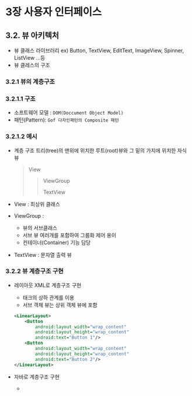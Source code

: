 # 3장  사용자 인터페이스

## 3.2. 뷰 아키텍처
- 뷰 클래스 라이브러리 ex) Button, TextView, EditText, ImageView, Spinner, ListView ...등
- 뷰 클레스의 구조

### 3.2.1 뷰의 계층구조

### 3.2.1.1 구조
- 소프트웨어 모델 : `DOM(Doccument Object Model)`
- 패턴(Pattern): `Gof 다자인패턴의 Composite 패턴`

### 3.2.1.2 예시

- 계층 구조 트리(tree)의 맨위에 위치한 루트(root)뷰와 그 밑의 가지에 위치한 자식뷰

    > View
    >> ViewGroup
    >>
    >> TextView

- View : 최상위 클래스 
- ViewGroup : 
    - 뷰의 서브클래스
    - 서브 뷰 여러개를 포함하여 그룹화 제어 용이
    - 컨테이너(Container) 기능 담당
- TextView : 문자열 출력 뷰    
                   
### 3.2.2 뷰 계층구조 구현

- 레이아웃 XML로 계층구조 구현
    
    - 태크의 상하 관계를 이용
    - 서브 객체 뷰는 상위 객체 뷰에 포함

    ```xml
    <LinearLayout>
        <Button
            android:layout_width="wrap_content"
            android:layout_height="wrap_content"
            android:text="Button 1"/>
        <Button
            android:layout_width="wrap_content"
            android:layout_height="wrap_content"
            android:text="Button 2"/>
    </LinearLayout>
    ```
- 자바로 계층구조 구현
    
    - 